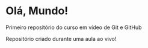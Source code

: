 # Olá, Mundo!
 Primeiro repositório do curso em vídeo de Git e GitHub

Repositório criado durante uma aula ao vivo! 
